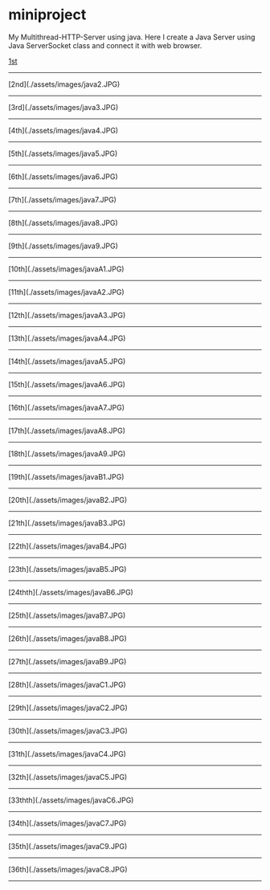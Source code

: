 # miniproject
My Multithread-HTTP-Server using java.
Here I create a Java Server using Java ServerSocket class and connect it with web browser. 

[1st](./assets/images/Java1.JPG)
<br>
<hr/>
[2nd](./assets/images/java2.JPG)
<br>
<hr/>
[3rd](./assets/images/java3.JPG)
<br>
<hr/>
[4th](./assets/images/java4.JPG)
<br>
<hr/>
[5th](./assets/images/java5.JPG)
<br>
<hr/>
[6th](./assets/images/java6.JPG)
<br>
<hr/>
[7th](./assets/images/java7.JPG)
<br>
<hr/>
[8th](./assets/images/java8.JPG)
<br>
<hr/>
[9th](./assets/images/java9.JPG)
<br>
<hr/>
[10th](./assets/images/javaA1.JPG)
<br>
<hr/>
[11th](./assets/images/javaA2.JPG)
<br>
<hr/>
[12th](./assets/images/javaA3.JPG)
<br>
<hr/>
[13th](./assets/images/javaA4.JPG)
<br>
<hr/>
[14th](./assets/images/javaA5.JPG)
<br>
<hr/>
[15th](./assets/images/javaA6.JPG)
<br>
<hr/>
[16th](./assets/images/javaA7.JPG)
<br>
<hr/>
[17th](./assets/images/javaA8.JPG)
<br>
<hr/>
[18th](./assets/images/javaA9.JPG)
<br>
<hr/>
[19th](./assets/images/javaB1.JPG)
<br>
<hr/>
[20th](./assets/images/javaB2.JPG)
<br>
<hr/>
[21th](./assets/images/javaB3.JPG)
<br>
<hr/>
[22th](./assets/images/javaB4.JPG)
<br>
<hr/>
[23th](./assets/images/javaB5.JPG)
<br>
<hr/>
[24thth](./assets/images/javaB6.JPG)
<br>
<hr/>
[25th](./assets/images/javaB7.JPG)
<br>
<hr/>
[26th](./assets/images/javaB8.JPG)
<br>
<hr/>
[27th](./assets/images/javaB9.JPG)
<br>
<hr/>
[28th](./assets/images/javaC1.JPG)
<br>
<hr/>
[29th](./assets/images/javaC2.JPG)
<br>
<hr/>
[30th](./assets/images/javaC3.JPG)
<br>
<hr/>
[31th](./assets/images/javaC4.JPG)
<br>
<hr/>
[32th](./assets/images/javaC5.JPG)
<br>
<hr/>
[33thth](./assets/images/javaC6.JPG)
<br>
<hr/>
[34th](./assets/images/javaC7.JPG)
<br>
<hr/>
[35th](./assets/images/javaC9.JPG)
<br>
<hr/>
[36th](./assets/images/javaC8.JPG)
<br>
<hr/>

